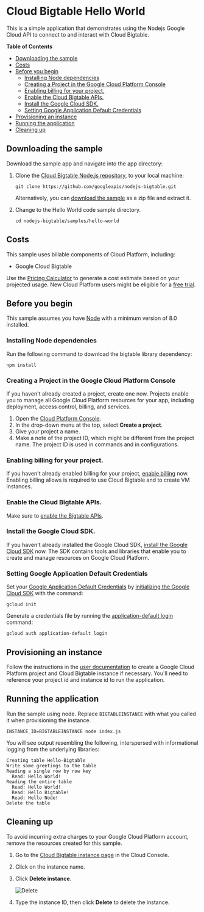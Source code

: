 # Cloud Bigtable Hello World

This is a simple application that demonstrates using the Nodejs Google Cloud
API to connect to and interact with Cloud Bigtable.

**Table of Contents**

<!-- START doctoc generated TOC please keep comment here to allow auto update -->
<!-- DON'T EDIT THIS SECTION, INSTEAD RE-RUN doctoc TO UPDATE -->


- [Downloading the sample](#downloading-the-sample)
- [Costs](#costs)
- [Before you begin](#before-you-begin)
  - [Installing Node dependencies](#installing-node-dependencies)
  - [Creating a Project in the Google Cloud Platform Console](#creating-a-project-in-the-google-cloud-platform-console)
  - [Enabling billing for your project.](#enabling-billing-for-your-project)
  - [Enable the Cloud Bigtable APIs.](#enable-the-cloud-bigtable-apis)
  - [Install the Google Cloud SDK.](#install-the-google-cloud-sdk)
  - [Setting Google Application Default Credentials](#setting-google-application-default-credentials)
- [Provisioning an instance](#provisioning-an-instance)
- [Running the application](#running-the-application)
- [Cleaning up](#cleaning-up)

<!-- END doctoc generated TOC please keep comment here to allow auto update -->


## Downloading the sample

Download the sample app and navigate into the app directory:

1.  Clone the [Cloud Bigtable Node.js repository][github-repo], to your local
    machine:

        git clone https://github.com/googleapis/nodejs-bigtable.git

    Alternatively, you can [download the sample][github-zip] as a zip file and
    extract it.

1.  Change to the Hello World code sample directory.

        cd nodejs-bigtable/samples/hello-world

[github-repo]: https://github.com/googleapis/nodejs-bigtable
[github-zip]: https://github.com/googleapis/nodejs-bigtable/archive/master.zip


## Costs

This sample uses billable components of Cloud Platform, including:

+   Google Cloud Bigtable

Use the [Pricing Calculator][bigtable-pricing] to generate a cost estimate
based on your projected usage.  New Cloud Platform users might be eligible for
a [free trial][free-trial].

[bigtable-pricing]: https://cloud.google.com/products/calculator/#id=1eb47664-13a2-4be1-9d16-6722902a7572
[free-trial]: https://cloud.google.com/free-trial


## Before you begin

This sample assumes you have [Node][node] with a minimum version of 8.0
installed.

[node]: https://nodejs.org

### Installing Node dependencies

Run the following command to download the bigtable library dependency:

    npm install

### Creating a Project in the Google Cloud Platform Console

If you haven't already created a project, create one now. Projects enable you
to manage all Google Cloud Platform resources for your app, including
deployment, access control, billing, and services.

1. Open the [Cloud Platform Console][cloud-console].
1. In the drop-down menu at the top, select **Create a project**.
1. Give your project a name.
1. Make a note of the project ID, which might be different from the project
   name. The project ID is used in commands and in configurations.

[cloud-console]: https://console.cloud.google.com/

### Enabling billing for your project.

If you haven't already enabled billing for your project, [enable
billing][enable-billing] now.  Enabling billing allows is required to use
Cloud Bigtable and to create VM instances.

[enable-billing]: https://console.cloud.google.com/project/_/settings

### Enable the Cloud Bigtable APIs.

Make sure to [enable the Bigtable APIs][enable-bigtable-api].

[enable-bigtable-api]: https://console.cloud.google.com/apis/library?q=bigtable

### Install the Google Cloud SDK.

If you haven't already installed the Google Cloud SDK, [install the Google
Cloud SDK][cloud-sdk] now. The SDK contains tools and libraries that enable you
to create and manage resources on Google Cloud Platform.

[cloud-sdk]: https://cloud.google.com/sdk/

### Setting Google Application Default Credentials

Set your [Google Application Default
Credentials][application-default-credentials] by [initializing the Google Cloud
SDK][cloud-sdk-init] with the command:

    gcloud init

Generate a credentials file by running the [application-default login](https://cloud.google.com/sdk/gcloud/reference/auth/application-default/login) command:

    gcloud auth application-default login

[cloud-sdk-init]: https://cloud.google.com/sdk/docs/initializing
[application-default-credentials]: https://developers.google.com/identity/protocols/application-default-credentials


## Provisioning an instance

Follow the instructions in the [user
documentation](https://cloud.google.com/bigtable/docs/creating-instance) to
create a Google Cloud Platform project and Cloud Bigtable instance if necessary.
You'll need to reference your project id and instance id to run the
application.


## Running the application

Run the sample using node. Replace `BIGTABLEINSTANCE` with what you called
it when provisioning the instance.

    INSTANCE_ID=BIGTABLEINSTANCE node index.js

You will see output resembling the following, interspersed with informational logging
from the underlying libraries:

    Creating table Hello-Bigtable
    Write some greetings to the table
    Reading a single row by row key
      Read: Hello World!
    Reading the entire table
      Read: Hello World!
      Read: Hello Bigtable!
      Read: Hello Node!
    Delete the table


## Cleaning up

To avoid incurring extra charges to your Google Cloud Platform account, remove
the resources created for this sample.

1.  Go to the [Cloud Bigtable instance page](https://console.cloud.google.com/project/_/bigtable/instances) in the Cloud Console.

1.  Click on the instance name.

1.  Click **Delete instance**.

    ![Delete](https://cloud.google.com/bigtable/img/delete-quickstart-instance.png)

1. Type the instance ID, then click **Delete** to delete the instance.
